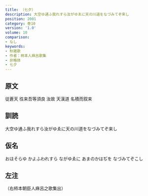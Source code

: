 ```yaml
---
title: （七夕）
description: 大空ゆ通ふ我れすら汝がゆゑに天の川道をなづみてぞ来し
position: 2001
category: 巻10
version: '1.0'
volume: 10
comparison:
- なし
keywords:
- 秋雑歌
- 作者：柿本人麻呂歌集
- 非略体
- 七夕
---
```


## 原文

従蒼天 徃来吾等須良 汝故 天漢道 名積而叙来

## 訓読

大空ゆ通ふ我れすら汝がゆゑに天の川道をなづみてぞ来し

## 仮名

おほそらゆ かよふわれすら ながゆゑに あまのかはぢを なづみてぞこし

## 左注

（右柿本朝臣人麻呂之歌集出）
